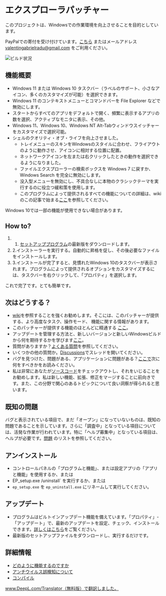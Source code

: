# エクスプローラパッチャー
このプロジェクトは、Windowsでの作業環境を向上させることを目的としています。

PayPalでの寄付を受け付けています。[こちら](https://www.paypal.com/donate?business=valentingabrielradu%40gmail.com&no_recurring=0&item_name=ExplorerPatcher&currency_code=EUR) またはメールアドレス valentingabrielradu@gmail.com をご利用ください。

![ビルド状況](https://github.com/valinet/ExplorerPatcher/actions/workflows/build.yml/badge.svg)

## 機能概要

* Windows 11 または Windows 10 タスクバー（ラベルのサポート、小さなアイコン、多くのカスタマイズが可能）を選択できます。
* Windows 11 のコンテキストメニューとコマンドバーを File Explorer などで無効にします。
* スタートからすべてのアプリをデフォルトで開く、頻繁に表示するアプリの数を選択、アクティブなモニタに表示、その他。
* Windows 11、Windows 10、Windows NT Alt-Tabウィンドウスイッチャーをカスタマイズで選択可能。
* シェルのクオリティ・オブ・ライフを向上させました。
  * トレイメニューのスキンをWindowsのスタイルに合わせ、フライアウトのように動作させ、アイコンに相対する位置に配置。
  * ネットワークアイコンを左または右クリックしたときの動作を選択できるようになりました。
  * ファイルエクスプローラーの検索ボックスを Windows 7 に戻すか、Windows Search を完全に無効にします。
  * 没入型メニューを無効にし、不具合なしに本物のクラシックテーマを実行するのに役立つ緩和策を使用します。
  * このプログラムによって提供されるすべての機能についての詳細は、wikiのこの記事で始まる[ここ](https://github.com/valinet/ExplorerPatcher/wiki/All-features)を参照してください。

Windows 10では一部の機能が使用できない場合があります。

## How to?

1. 1. [セットアッププログラム](https://github.com/okazunori2013/ExplorerPatcher/releases/latest/download/ep_setup.exe)の最新版をダウンロードします。
2. 2.インストーラーを実行する。自動的に昇格を促し、その後必要なファイルをインストールします。
3. 3.インストールが完了すると、見慣れたWindows 10のタスクバーが表示されます。プログラムによって提供されるオプションをカスタマイズするには、タスクバーを右クリックして、「プロパティ」を選択します。

これで完了です。とても簡単です。

## 次はどうする？

* [wiki](https://github.com/valinet/ExplorerPatcher/wiki)を参照することを強くお勧めします。そこには、このパッチャーが提供する、より高度なタスク、操作モード、 機能に関する情報があります。
* このパッチャーが提供する機能のほとんどに精通する [ここ](https://github.com/valinet/ExplorerPatcher/wiki/All-features)。
* アップデートを管理する方法と、新しいバージョンと新しいWindowsビルドから何を期待するかを学びます[ここ](https://github.com/valinet/ExplorerPatcher/wiki/Configure-updates)。
* 質問がありますか？[よくある質問](https://github.com/valinet/ExplorerPatcher/wiki/Frequently-asked-questions)を参照してください。
* いくつかの他の質問か。[Discussions](https://github.com/valinet/ExplorerPatcher/discussions)でスレッドを開いてください。
* バグを見つけた、問題がある、アプリケーションに問題がある？[ここで](https://github.com/valinet/ExplorerPatcher/wiki/Reporting-problems)次に何をすべきかをお読みください。
* 私は非常にあなたが[ソースコード](https://github.com/valinet/ExplorerPatcher/tree/master)をチェックアウトし、それをいじることをお勧めします。私は新しい機能、拡張、修正をマージすることに前向きです。また、この分野で関心のあるトピックについて良い洞察が得られると思います。

## 既知の問題

バグと表示されている項目で、まだ「オープン」になっていないものは、既知の問題であることを示しています。さらに「調査中」となっている項目については、活発な作業が行われています。特に「ヘルプ募集中」となっている項目は、ヘルプが必要です。[問題](https://github.com/valinet/ExplorerPatcher/issues) のリストを参照してください。

## アンインストール

* コントロールパネルの「プログラムと機能」、または設定アプリの「アプリと機能」を使用するか、または
* EP_setup.exe /uninstall` を実行するか、または
* `ep_setup.exe` を `ep_uninstall.exe` にリネームして実行してください。

## アップデート

* プログラムはビルトインアップデート機能を備えています。「プロパティ」-「アップデート」で、最新のアップデートを設定、チェック、インストールできます。[詳しくはこちら](https://github.com/valinet/ExplorerPatcher/wiki/Configure-updates)をご覧ください。
* 最新版のセットアップファイルをダウンロードし、実行するだけです。

## 詳細情報

* [どのように機能するのですか](https://github.com/valinet/ExplorerPatcher/wiki/How-does-it-work)
* [アンチウイルス誤検知について](https://github.com/valinet/ExplorerPatcher/wiki/Antivirus-false-positives)
* [コンパイル](https://github.com/valinet/ExplorerPatcher/wiki/Compiling)


www.DeepL.com/Translator（無料版）で翻訳しました。
